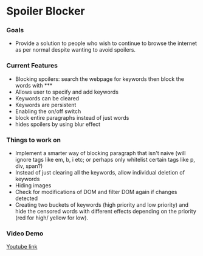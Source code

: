 <!DOCTYPE html>
<html>
    <body>
        <h1> Spoiler Blocker</h1>
        <h3>Goals</h3>
        <ul>
            <li>Provide a solution to people who wish to continue to browse the internet as per normal despite wanting to avoid spoilers.</li>
        </ul>
        <h3>Current Features</h3>
        <ul>
            <li>Blocking spoilers: search the webpage for keywords then block the words with ***</li>
            <li>Allows user to specify and add keywords</li>
            <li>Keywords can be cleared</li>
            <li>Keywords are persistent</li>
            <li>Enabling the on/off switch</li>
            <li>block entire paragraphs instead of just words</li>
            <li>hides spoilers by using blur effect</li>
        </ul>
        <h3>Things to work on</h3>
        <ul>
            <li>Implement a smarter way of blocking paragraph that isn't naive (will ignore tags like em, b, i etc; or perhaps only whitelist certain tags like p, div, span?)</li>
            <li>Instead of just clearing all the keywords, allow individual deletion of keywords</li>
            <li>Hiding images</li>
            <li>Check for modifications of DOM and filter DOM again if changes detected</li>
            <li>Creating two buckets of keywords (high priority and low priority) and hide the censored words with different effects depending on the priority (red for high/ yellow for low).</li>
        </ul>
        <h3>Video Demo</h3>
        <a href="https://www.youtube.com/watch?v=ABHz1v017_w&feature=youtu.be">Youtube link</a>
    </body>
</html>